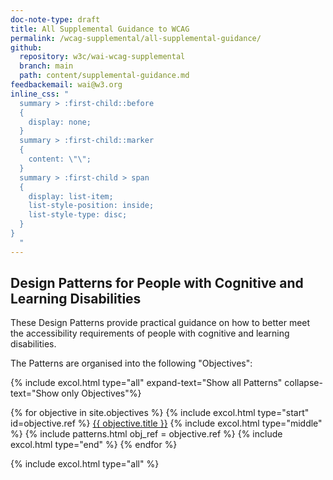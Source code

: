 ```yaml
---
doc-note-type: draft
title: All Supplemental Guidance to WCAG
permalink: /wcag-supplemental/all-supplemental-guidance/
github: 
  repository: w3c/wai-wcag-supplemental
  branch: main
  path: content/supplemental-guidance.md
feedbackemail: wai@w3.org
inline_css: "
  summary > :first-child::before
  {
    display: none;
  }
  summary > :first-child::marker
  {
    content: \"\";
  }
  summary > :first-child > span
  {
    display: list-item;
    list-style-position: inside;
    list-style-type: disc;
  }
}
  "
---
```


## Design Patterns for People with Cognitive and Learning Disabilities

These Design Patterns provide practical guidance on how to better meet the accessibility requirements of people with cognitive and learning disabilities. 

The Patterns are organised into the following "Objectives":

{% include excol.html type="all" expand-text="Show all Patterns" collapse-text="Show only Objectives"%}

{% for objective in site.objectives %}
  {% include excol.html type="start" id=objective.ref %}
  <span><a href="{{ objective.url | relative_url }}">{{ objective.title }}</a></span>
  {% include excol.html type="middle" %}
  {% include patterns.html obj_ref = objective.ref %}
  {% include excol.html type="end" %}
{% endfor %}

{% include excol.html type="all" %}
